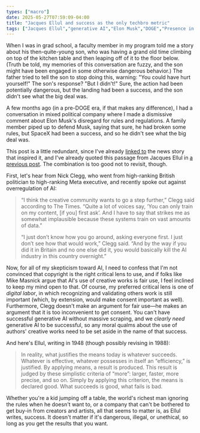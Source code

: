 ```yaml
---
types: ["macro"]
date: 2025-05-27T07:59:09-04:00
title: "Jacques Ellul and success as the only techbro metric"
tags: ["Jacques Ellul","generative AI","Elon Musk","DOGE","Presence in the Modern World","Meta","Nick Clegg","copyright","fair use","Mike Masnick","digital labor"]
---
```


When I was in grad school, a faculty member in my program told me a story about his then-quite-young son, who was having a grand old time climbing on top of the kitchen table and then leaping off of it to the floor below. (Truth be told, my memories of this conversation are fuzzy, and the son might have been engaged in some otherwise dangerous behavior.) The father tried to tell the son to stop doing this, warning: "You could have hurt yourself!" The son's response? "But I didn't!" Sure, the action had been potentially dangerous, but the landing had been a success, and the son didn't see what the big deal was.

A few months ago (in a pre-DOGE era, if that makes any difference), I had a conversation in mixed political company where I made a dismissive comment about Elon Musk's disregard for rules and regulations. A family member piped up to defend Musk, saying that sure, he had broken some rules, but SpaceX had been a success, and so he didn't see what the big deal was.

This post is a little redundant, since I've already [linked to](https://spencergreenhalgh.com/communities/2025-05-26-the-sheer/) the news story that inspired it, and I've already quoted this passage from Jacques Ellul in [a previous post](https://spencergreenhalgh.com/communities/more-on-the-liahona-efficiency-and-technique/). The combination is too good not to revisit, though. 

First, let's hear from Nick Clegg, who went from high-ranking British politician to high-ranking Meta executive, and recently spoke out against overregulation of AI:

> “I think the creative community wants to go a step further,” Clegg said according to The Times. “Quite a lot of voices say, ‘You can only train on my content, [if you] first ask’. And I have to say that strikes me as somewhat implausible because these systems train on vast amounts of data.”
> 
> “I just don’t know how you go around, asking everyone first. I just don’t see how that would work,” Clegg said. “And by the way if you did it in Britain and no one else did it, you would basically kill the AI industry in this country overnight.”

Now, for all of my skepticism toward AI, I need to confess that I'm not convinced that copyright is the right critical lens to use, and if folks like Mike Masnick argue that AI's use of creative works is fair use, I feel inclined to keep my mind open to that. Of course, my preferred critical lens is one of *digital labor*, in which recognizing and validating others work is still important (which, by extension, would make consent important as well). Furthermore, Clegg doesn't make an argument for fair use—he makes an argument that it is too inconvenient to get consent. You can't have successful generative AI without massive scraping, and we *clearly need* generative AI to be successful, so any moral qualms about the use of authors' creative works need to be set aside in the name of that success.

And here's Ellul, writing in 1948 (though possibly revising in 1988):

> In reality, what justifies the means today is whatever succeeds. Whatever is effective, whatever possesses in itself an “efficiency,” is justified. By applying means, a result is produced. This result is judged by these simplistic criteria of “more”: larger, faster, more precise, and so on. Simply by applying this criterion, the means is declared good. What succeeds is good, what fails is bad.

Whether you're a kid jumping off a table, the world's richest man ignoring the rules when he doesn't want to, or a company that can't be bothered to get buy-in from creators and artists, all that seems to matter is, as Ellul writes, success. It doesn't matter if it's dangerous, illegal, or unethical, so long as you get the results that you want.
